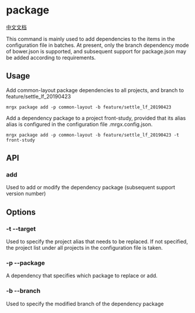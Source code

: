 # package

[中文文档](https://github.com/brizer/multi-repo-git/blob/master/docs/package_zh.md)

This command is mainly used to add dependencies to the items in the configuration file in batches. At present, only the branch dependency mode of bower.json is supported, and subsequent support for package.json may be added according to requirements.

## Usage

Add common-layout package dependencies to all projects, and branch to feature/settle_lf_20190423

``` shell
mrgx package add -p common-layout -b feature/settle_lf_20190423
```

Add a dependency package to a project front-study, provided that its alias alias is configured in the configuration file .mrgx.config.json.

``` shell
mrgx package add -p common-layout -b feature/settle_lf_20190423 -t front-study
```


## API

### add

Used to add or modify the dependency package (subsequent support version number)

## Options

### -t --target

Used to specify the project alias that needs to be replaced. If not specified, the project list under all projects in the configuration file is taken.

### -p --package

A dependency that specifies which package to replace or add.

### -b --branch

Used to specify the modified branch of the dependency package